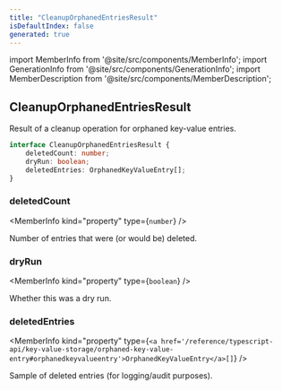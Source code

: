 ```yaml
---
title: "CleanupOrphanedEntriesResult"
isDefaultIndex: false
generated: true
---
```

<!-- This file was generated from the Vendure source. Do not modify. Instead, re-run the "docs:build" script -->
import MemberInfo from '@site/src/components/MemberInfo';
import GenerationInfo from '@site/src/components/GenerationInfo';
import MemberDescription from '@site/src/components/MemberDescription';


## CleanupOrphanedEntriesResult

<GenerationInfo sourceFile="packages/core/src/config/key-value/key-value-types.ts" sourceLine="274" packageName="@vendure/core" since="3.4.0" />

Result of a cleanup operation for orphaned key-value entries.

```ts title="Signature"
interface CleanupOrphanedEntriesResult {
    deletedCount: number;
    dryRun: boolean;
    deletedEntries: OrphanedKeyValueEntry[];
}
```

<div className="members-wrapper">

### deletedCount

<MemberInfo kind="property" type={`number`}   />

Number of entries that were (or would be) deleted.
### dryRun

<MemberInfo kind="property" type={`boolean`}   />

Whether this was a dry run.
### deletedEntries

<MemberInfo kind="property" type={`<a href='/reference/typescript-api/key-value-storage/orphaned-key-value-entry#orphanedkeyvalueentry'>OrphanedKeyValueEntry</a>[]`}   />

Sample of deleted entries (for logging/audit purposes).


</div>
